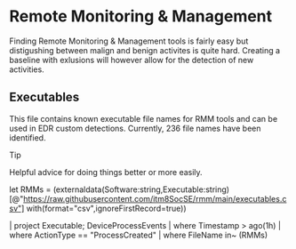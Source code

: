 # Remote Monitoring & Management
Finding Remote Monitoring & Management tools is fairly easy but distigushing between malign and benign activites is quite hard. Creating a baseline with exlusions will however allow for the detection of new activities.

## Executables
This file contains known executable file names for RMM tools and can be used in EDR custom detections. Currently, 236 file names have been identified.

> [!TIP]
> Helpful advice for doing things better or more easily.
>
> let RMMs = (externaldata(Software:string,Executable:string)
> [@"https://raw.githubusercontent.com/itm8SocSE/rmm/main/executables.csv"]
> with(format="csv",ignoreFirstRecord=true))
> 
> | project Executable;
> DeviceProcessEvents
> | where Timestamp > ago(1h)
> | where ActionType == "ProcessCreated"
> | where FileName in~ (RMMs)
